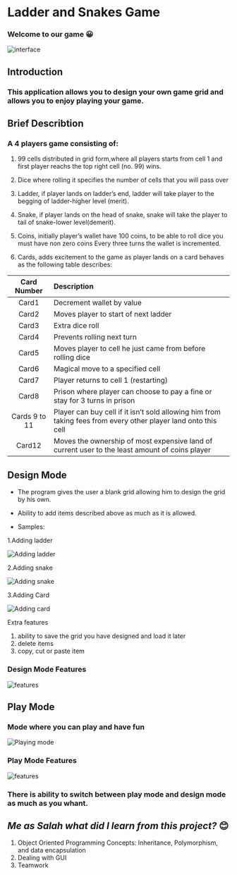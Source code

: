 # **Ladder and Snakes Game**
### Welcome to our game :grinning:
![interface](https://drive.google.com/uc?export=view&id=1w8MToEaXp-t0iM0QhDt5YGiCu-4RevY0)
## **Introduction**
### This application allows you to design your own game grid and allows you to enjoy playing your game.
## **Brief Describtion**
### A 4 players game consisting of:
1. 99 cells distributed in grid form,where all players starts from cell 1 and first player reachs the top right cell (no. 99) wins.

1. Dice where rolling it specifies the number of cells that you will pass over
1. Ladder, if player lands on ladder’s end, ladder will take player to the begging of ladder-higher level (merit).

1. Snake, if player lands on the head of snake, snake will take the player to tail of snake-lower level(demerit).

1. Coins, initially player’s wallet have 100 coins, to be able to roll dice you must have non zero coins
Every three turns the wallet is incremented.

1. Cards, adds excitement to the game as player lands on a card behaves as the following table describes:

| Card Number      | Description |
| :---: | :--- |
|Card1       | Decrement wallet by value       |
| Card2   | Moves player to start of next ladder     |
| Card3 | Extra dice roll       |
| Card4 | Prevents rolling next turn       |
| Card5   | Moves player to cell he just came from before rolling dice      |
| Card6      | Magical move to a specified cell       |
| Card7   | Player returns to cell 1 (restarting)        |
| Card8   | Prison where player can choose to pay a fine or stay for 3 turns in prison       |
| Cards 9 to 11   | Player can buy cell if it isn’t sold allowing him from taking fees from every other player land onto this cell         |
| Card12   | Moves the ownership of most expensive land of current user to the least amount of coins player         |

## **Design Mode**
* The program gives the user a blank grid allowing him to design the grid by his own.

* Ability to add items described above as much as it is allowed.
* Samples:

1.Adding ladder

![Adding ladder](https://media.giphy.com/media/UDHSkLYKBNqK99v1je/giphy.gif)


2.Adding snake


![Adding snake](https://media.giphy.com/media/LavWAHYfl3tI4WGcL2/giphy.gif)

3.Adding Card

![Adding card](https://media.giphy.com/media/a2y915UmlvnQKkDYfr/giphy.gif)


Extra features
1. ability to save the grid you have designed and load it later
2. delete items
3. copy, cut or paste item

### **Design Mode Features**

![features](https://drive.google.com/uc?export=view&id=1WDLgvlgLPGdgfGvX7eVwtN5z5IFOWfhN)

## **Play Mode**
### Mode where you can play and have fun
![Playing mode](https://media.giphy.com/media/PTFwS4RqTRCq9s7kCy/giphy.gif)

### **Play Mode Features**

![features](https://drive.google.com/uc?export=view&id=1Nsgts0RbTnZepdT0AifnGbTIiIDMlwkq)


### There is ability to switch between play mode and design mode as much as you whant.

## *Me as Salah what did I learn from this project?* :blush:
1. Object Oriented Programming Concepts: Inheritance, Polymorphism, and data encapsulation
1. Dealing with GUI
1. Teamwork

 



